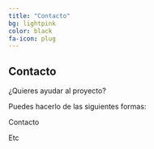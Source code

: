 ```yaml
---
title: "Contacto"
bg: lightpink
color: black
fa-icon: plug
---
```


## Contacto

¿Quieres ayudar al proyecto?

Puedes hacerlo de las siguientes formas:

Contacto

Etc
